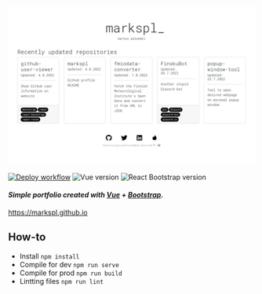 ![Image](images/screenshot.png)

[![Deploy workflow](https://github.com/markspl/markspl.github.io/actions/workflows/deploy.yml/badge.svg)](https://github.com/markspl/markspl.github.io/actions) 
![Vue version](https://img.shields.io/github/package-json/dependency-version/markspl/markspl.github.io/vue?logo=vue)
![React Bootstrap version](https://img.shields.io/github/package-json/dependency-version/markspl/markspl.github.io/bootstrap?logo=bootstrap) 


#### *Simple portfolio created with [Vue](https://vuejs.org/) + [Bootstrap](https://getbootstrap.com/).*

https://markspl.github.io

## How-to
- Install `npm install`
- Compile for dev `npm run serve`
- Compile for prod `npm run build`
- Lintting files `npm run lint`
